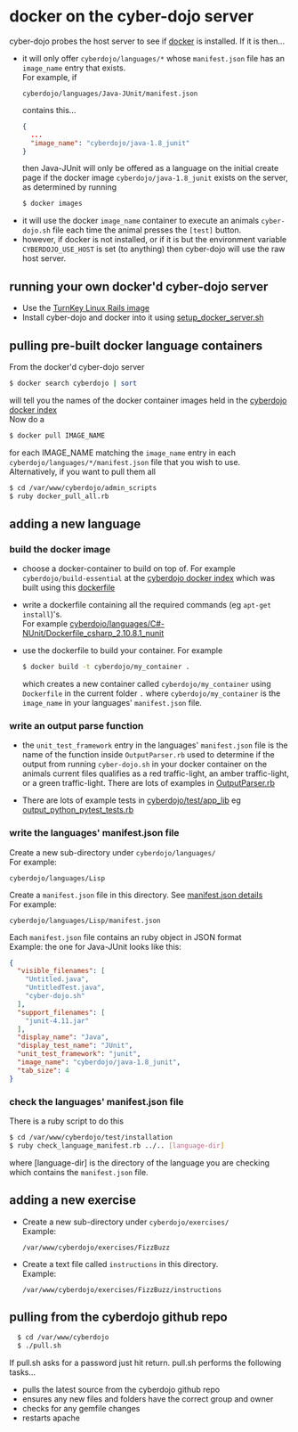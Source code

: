 
docker on the cyber-dojo server
===============================
cyber-dojo probes the host server to see if [docker](https://www.docker.io/)
is installed. If it is then...
  * it will only offer `cyberdojo/languages/*` whose `manifest.json` file
    has an `image_name` entry that exists.
    <br>For example, if
    ```
    cyberdojo/languages/Java-JUnit/manifest.json
    ```
    contains this...
    ```json
    {
      ...
      "image_name": "cyberdojo/java-1.8_junit"
    }
    ```
    then Java-JUnit will only be offered as a language on the
    initial create page if the docker image `cyberdojo/java-1.8_junit` exists
    on the server, as determined by running
    ```bash
    $ docker images
    ```
  * it will use the docker `image_name` container to execute an animals
    `cyber-dojo.sh` file each time the animal presses the `[test]` button.
  * however, if docker is not installed, or if it is but the environment variable
    `CYBERDOJO_USE_HOST` is set (to anything) then cyber-dojo will use the raw
    host server.


running your own docker'd cyber-dojo server
-------------------------------------------
  * Use the [TurnKey Linux Rails image](http://www.turnkeylinux.org/rails)
  * Install cyber-dojo and docker into it using
    [setup_docker_server.sh](https://raw.githubusercontent.com/JonJagger/cyberdojo/master/admin_scripts/setup_docker_server.sh)


pulling pre-built docker language containers
--------------------------------------------
From the docker'd cyber-dojo server
```bash
$ docker search cyberdojo | sort
```
will tell you the names of the docker container images held in the
[cyberdojo docker index](https://index.docker.io/u/cyberdojo/)
<br>Now do a
```bash
$ docker pull IMAGE_NAME
```
for each IMAGE_NAME matching the `image_name` entry in
each `cyberdojo/languages/*/manifest.json` file that you wish to use.
Alternatively, if you want to pull them all
```bash
$ cd /var/www/cyberdojo/admin_scripts
$ ruby docker_pull_all.rb
```


adding a new language
---------------------

### build the docker image

  * choose a docker-container to build on top of. For example
    `cyberdojo/build-essential`
    at the [cyberdojo docker index](https://index.docker.io/u/cyberdojo/)
    which was built using this [dockerfile](https://github.com/JonJagger/cyberdojo/blob/master/languages/C-assert/Dockerfile_build_essential)

  * write a dockerfile containing all the
    required commands (eg `apt-get install`)'s.
    <br>For example
    [cyberdojo/languages/C#-NUnit/Dockerfile_csharp_2.10.8.1_nunit](https://github.com/JonJagger/cyberdojo/blob/master/languages/C%23-NUnit/Dockerfile_csharp_2.10.8.1_nunit)

  * use the dockerfile to build your container. For example
    ```bash
    $ docker build -t cyberdojo/my_container .
    ```
    which creates a new container called `cyberdojo/my_container`
    using `Dockerfile` in the current folder `.`
    where `cyberdojo/my_container` is the `image_name` in your
    languages' `manifest.json` file.


### write an output parse function

  * the `unit_test_framework` entry in the languages' `manifest.json`
    file is the name of the function inside `OutputParser.rb`
    used to determine if the output from running `cyber-dojo.sh` in your docker
    container on the animals current files qualifies as a red traffic-light, an amber
    traffic-light, or a green traffic-light.
    There are lots of examples in
    [OutputParser.rb](https://github.com/JonJagger/cyberdojo/blob/master/app/lib/OutputParser.rb)

  * There are lots of example tests in
    [cyberdojo/test/app_lib](https://github.com/JonJagger/cyberdojo/tree/master/test/app_lib)
    eg
    [output_python_pytest_tests.rb](https://github.com/JonJagger/cyberdojo/blob/master/test/app_lib/output_python_pytest_tests.rb)

### write the languages' manifest.json file

Create a new sub-directory under `cyberdojo/languages/`
<br>For example:
  ```
  cyberdojo/languages/Lisp
  ```
Create a `manifest.json` file in this directory.
See [manifest.json details](misc.md)
<br>For example:
  ```
  cyberdojo/languages/Lisp/manifest.json
  ```
Each `manifest.json` file contains an ruby object in JSON format
<br>Example: the one for Java-JUnit looks like this:
```json
{
  "visible_filenames": [
    "Untitled.java",
    "UntitledTest.java",
    "cyber-dojo.sh"
  ],
  "support_filenames": [
    "junit-4.11.jar"
  ],
  "display_name": "Java",
  "display_test_name": "JUnit",
  "unit_test_framework": "junit",
  "image_name": "cyberdojo/java-1.8_junit",
  "tab_size": 4
}
```

### check the languages' manifest.json file
There is a ruby script to do this
```bash
$ cd /var/www/cyberdojo/test/installation
$ ruby check_language_manifest.rb ../.. [language-dir]
```
where [language-dir] is the directory of the language you are checking
which contains the `manifest.json` file.


adding a new exercise
---------------------
  * Create a new sub-directory under `cyberdojo/exercises/`
    <br>Example:
    ```
    /var/www/cyberdojo/exercises/FizzBuzz
    ```
  * Create a text file called `instructions` in this directory.
    <br>Example:
    ```
    /var/www/cyberdojo/exercises/FizzBuzz/instructions
    ```


pulling from the cyberdojo github repo
--------------------------------------
```bash
  $ cd /var/www/cyberdojo
  $ ./pull.sh
```
If pull.sh asks for a password just hit return.
pull.sh performs the following tasks...
  * pulls the latest source from the cyberdojo github repo
  * ensures any new files and folders have the correct group and owner
  * checks for any gemfile changes
  * restarts apache

